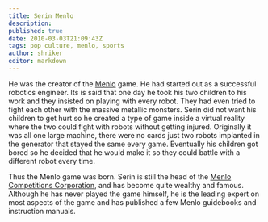 ```yaml
---
title: Serin Menlo
description:
published: true
date: 2010-03-03T21:09:43Z
tags: pop culture, menlo, sports
author: shriker
editor: markdown
---
```


He was the creator of the [Menlo](/sports/menlo "wikilink") game. He had started out as a successful robotics engineer. Its is said that one day he took his two children to his work and they insisted on playing with every robot. They had even tried to fight each other with the massive metallic monsters. Serin did not want his children to get hurt so he created a type of game inside a virtual reality where the two could fight with robots without getting injured. Originally it was all one large machine, there were no cards just two robots implanted in the generator that stayed the same every game. Eventually his children got bored so he decided that he would make it so they could battle with a different robot every time.

Thus the Menlo game was born. Serin is still the head of the [Menlo Competitions Corporation](/Menlo_Competitions_Corporation "wikilink"), and has become quite wealthy and famous. Although he has never played the game himself, he is the leading expert on most aspects of the game and has published a few Menlo guidebooks and instruction manuals.
